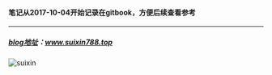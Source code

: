 #### 笔记从2017-10-04开始记录在gitbook，方便后续查看参考

---

##### [blog地址](/www.suixin788.top)：www.suixin788.top

![suixin](http://ox376n2jk.bkt.clouddn.com/前言.jpg)

